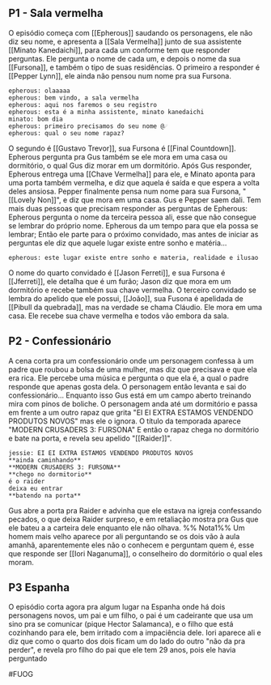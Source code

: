 ## P1 - Sala vermelha

O episódio começa com [[Epherous]] saudando os personagens, ele não diz seu nome, e apresenta a [[Sala Vermelha]] junto de sua assistente [[Minato Kanedaichi]], para cada um conforme tem que responder perguntas. Ele pergunta o nome de cada um, e depois o nome da sua [[Fursona]], e também o tipo de suas residências.
O primeiro a responder é [[Pepper Lynn]], ele ainda não pensou num nome pra sua Fursona.
```
epherous: olaaaaa
epherous: bem vindo, a sala vermelha
epherous: aqui nos faremos o seu registro
epherous: esta é a minha assistente, minato kanedaichi
minato: bom dia
epherous: primeiro precisamos do seu nome @☄
epherous: qual o seu nome rapaz?
```

O segundo é [[Gustavo Trevor]], sua Fursona é [[Final Countdown]].
Epherous pergunta pra Gus também se ele mora em uma casa ou dormitório, o qual Gus diz morar em um dormitório.
Após Gus responder, Epherous entrega uma [[Chave Vermelha]] para ele, e Minato aponta para uma porta também vermelha, e diz que aquela é saída e que espera a volta deles ansiosa.
Pepper finalmente pensa num nome para sua Fursona, "[[Lovely Non]]", e diz que mora em uma casa.
Gus e Pepper saem dali.
Tem mais duas pessoas que precisam responder as perguntas de Epherous:
Epherous pergunta o nome da terceira pessoa ali, esse que não consegue se lembrar do próprio nome. Epherous da um tempo para que ela possa se lembrar; Então ele parte para o próximo convidado, mas antes de iniciar as perguntas ele diz que aquele lugar existe entre sonho e matéria...
```
epherous: este lugar existe entre sonho e materia, realidade e ilusao
```

O nome do quarto convidado é [[Jason Ferreti]], e sua Fursona é [[Jferreti]], ele detalha que é um furão; Jason diz que mora em um dormitório e recebe também sua chave vermelha.
O terceiro convidado se lembra do apelido que ele possui, [[João]], sua Fusona é apelidada de [[Pibull da quebrada]], mas na verdade se chama Cláudio. Ele mora em uma casa.
Ele recebe sua chave vermelha e todos vão embora da sala.

## P2 - Confessionário

A cena corta pra um confessionário onde um personagem confessa à um padre que roubou a bolsa de uma mulher, mas diz que precisava e que ela era rica. Ele percebe uma música e pergunta o que ela é, a qual o padre responde que apenas gosta dela.
O personagem então levanta e sai do confessionário...
Enquanto isso Gus está em um campo aberto treinando mira com pinos de boliche.
O personagem anda até um dormitório e passa em frente a um outro rapaz que grita "EI EI EXTRA ESTAMOS VENDENDO PRODUTOS NOVOS" mas ele o ignora.
O título da temporada aparece "MODERN CRUSADERS 3: FURSONA"
E então o rapaz chega no dormitório e bate na porta, e revela seu apelido "[[Raider]]".
```
jessie: EI EI EXTRA ESTAMOS VENDENDO PRODUTOS NOVOS
**ainda caminhando**
**MODERN CRUSADERS 3: FURSONA**
**chego no dormitorio**
é o raider
deixa eu entrar
**batendo na porta**
```

Gus abre a porta pra Raider e advinha que ele estava na igreja confessando pecados, o que deixa Raider surpreso, e em retaliação mostra pra Gus que ele bateu a a carteira dele enquanto ele não olhava. %% Nota1%%
Um homem mais velho aparece por ali perguntando se os dois vão à aula amanhã, aparentemente eles não o conhecem e perguntam quem é, esse que responde ser [[Iori Naganuma]], o conselheiro do dormitório o qual eles moram.

## P3 Espanha

O episódio corta agora pra algum lugar na Espanha onde há dois personagens novos, um pai e um filho, o pai é um cadeirante que usa um sino pra se comunicar (pique Hector Salamanca), e o filho que está cozinhando para ele, bem irritado com a impaciência dele.
Iori aparece ali e diz que como o quarto dos dois ficam um do lado do outro "não da pra perder", e revela pro filho do pai que ele tem 29 anos, pois ele havia perguntado


#FUOG
